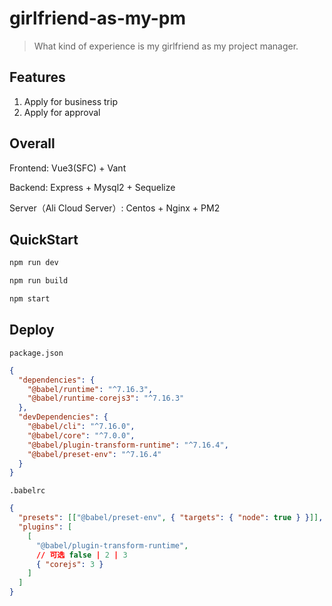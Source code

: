 # girlfriend-as-my-pm

> What kind of experience is my girlfriend as my project manager.

## Features

1. Apply for business trip
2. Apply for approval

## Overall

Frontend: Vue3(SFC) + Vant

Backend: Express + Mysql2 + Sequelize

Server（Ali Cloud Server）: Centos + Nginx + PM2

## QuickStart

```sh
npm run dev

npm run build

npm start
```

## Deploy

`package.json`

```json
{
  "dependencies": {
    "@babel/runtime": "^7.16.3",
    "@babel/runtime-corejs3": "^7.16.3"
  },
  "devDependencies": {
    "@babel/cli": "^7.16.0",
    "@babel/core": "^7.0.0",
    "@babel/plugin-transform-runtime": "^7.16.4",
    "@babel/preset-env": "^7.16.4"
  }
}
```

`.babelrc`

```json
{
  "presets": [["@babel/preset-env", { "targets": { "node": true } }]],
  "plugins": [
    [
      "@babel/plugin-transform-runtime",
      // 可选 false | 2 | 3
      { "corejs": 3 }
    ]
  ]
}
```
